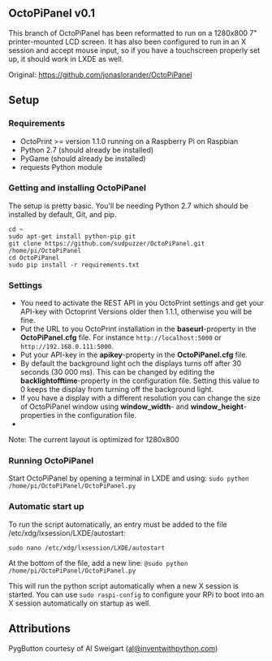 ## OctoPiPanel v0.1 ##

This branch of OctoPiPanel has been reformatted to run on a 1280x800 7" printer-mounted LCD screen. It has also been configured to run in an X session and accept mouse input, so if you have a touchscreen properly set up, it should work in LXDE as well.

Original:
https://github.com/jonaslorander/OctoPiPanel

## Setup ##

### Requirements ###

* OctoPrint >= version 1.1.0 running on a Raspberry Pi on Raspbian
* Python 2.7 (should already be installed)
* PyGame (should already be installed)
* requests Python module

### Getting and installing OctoPiPanel ###
The setup is pretty basic. You'll be needing Python 2.7 which should be installed by default, Git, and pip.
```
cd ~
sudo apt-get install python-pip git
git clone https://github.com/sudpuzzer/OctoPiPanel.git /home/pi/OctoPiPanel
cd OctoPiPanel
sudo pip install -r requirements.txt
```

### Settings ###
* You need to activate the REST API in you OctoPrint settings and get your API-key with Octoprint Versions older then 1.1.1, otherwise you will be fine.
* Put the URL to you OctoPrint installation in the **baseurl**-property in the **OctoPiPanel.cfg** file. For instance `http://localhost:5000` or `http://192.168.0.111:5000`.
* Put your API-key in the **apikey**-property in the **OctoPiPanel.cfg** file.
* By default the background light och the displays turns off after 30 seconds (30 000 ms). This can be changed by editing the **backlightofftime**-property in the configuration file. Setting this value to 0 keeps the display from turning off the background light.
* If you have a display with a different resolution you can change the size of OctoPiPanel window using **window_width**- and **window_height**-properties in the configuration file.
* 
Note: The current layout is optimized for 1280x800

### Running OctoPiPanel ###
Start OctoPiPanel by opening a terminal in LXDE and using:
`sudo python /home/pi/OctoPiPanel/OctoPiPanel.py`

### Automatic start up ###

To run the script automatically, an entry must be added to the file /etc/xdg/lxsession/LXDE/autostart:

`sudo nano /etc/xdg/lxsession/LXDE/autostart`

At the bottom of the file, add a new line:
`@sudo python /home/pi/OctoPiPanel/OctoPiPanel.py`

This will run the python script automatically when a new X session is started. You can use `sudo raspi-config` to configure your RPi to boot into an X session automatically on startup as well.

## Attributions ##
PygButton courtesy of Al Sweigart (al@inventwithpython.com)
